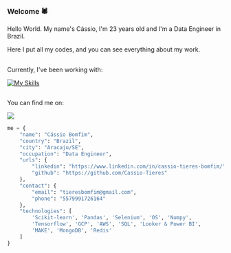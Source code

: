 ### Welcome 🕷️

Hello World. My name's Cássio, I'm 23 years old and I'm a Data Engineer in Brazil.

Here I put all my codes, and you can see everything about my work.

##

Currently, I've been working with:

[![My Skills](https://skillicons.dev/icons?i=aws,mysql,python,docker,linux,tensorflow,terraform,mongodb,gcp,redis&perline=11)](https://skillicons.dev)

##
You can find me on:

<a href="https://www.linkedin.com/in/c%C3%A1ssio-tieres-bomfim-99573a179/">
  <img src="https://img.shields.io/badge/LinkedIn-0077B5?style=for-the-badge&logo=linkedin&logoColor=white">
</a>

```python
me = {
    "name": "Cássio Bomfim",
    "country": "Brazil",
    "city": "Aracaju/SE",
    "occupation": "Data Engineer",
    "urls": {
        "linkedin": "https://www.linkedin.com/in/cassio-tieres-bomfim/",
        "github": "https://github.com/Cassio-Tieres"
    },
    "contact": {
        "email": "tieresbomfim@gmail.com",
        "phone": "5579991726164"
    },
    "technologies": [
        'Scikit-learn', 'Pandas', 'Selenium', 'OS', 'Numpy',
        'Tensorflow', 'GCP', 'AWS', 'SQL', 'Looker & Power BI',
        'MAKE', 'MongoDB', 'Redis'
    ]
}

